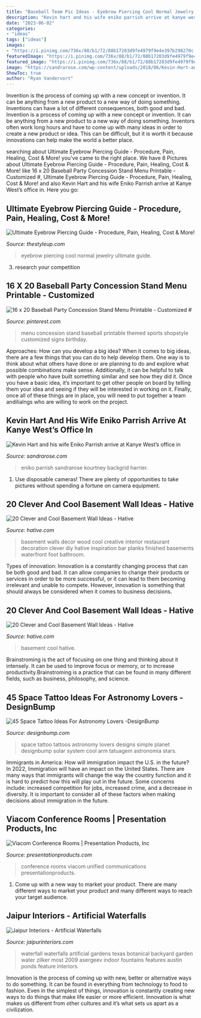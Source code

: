 ```yaml
---
title: "Baseball Team Pic Ideas - Eyebrow Piercing Cool Normal Jewelry Ultimate Guide"
description: "Kevin hart and his wife eniko parrish arrive at kanye west’s office in"
date: "2023-06-02"
categories:
- "ideas"
tags: ["ideas"]
images:
- "https://i.pinimg.com/736x/88/b1/72/88b17203d9fe4979f9e4e397b298270c.jpg"
featuredImage: "https://i.pinimg.com/736x/88/b1/72/88b17203d9fe4979f9e4e397b298270c.jpg"
featured_image: "https://i.pinimg.com/736x/88/b1/72/88b17203d9fe4979f9e4e397b298270c.jpg"
image: "https://sandrarose.com/wp-content/uploads/2018/06/Kevin-Hart-and-wife-Eniko3.jpg"
ShowToc: true
author: "Ryan Vandervort"
---
```



Invention is the process of coming up with a new concept or invention. It can be anything from a new product to a new way of doing something. Inventions can have a lot of different consequences, both good and bad.
Invention is a process of coming up with a new concept or invention. It can be anything from a new product to a new way of doing something. Inventors often work long hours and have to come up with many ideas in order to create a new product or idea. This can be difficult, but it is worth it because innovations can help make the world a better place.

	

		
searching about Ultimate Eyebrow Piercing Guide - Procedure, Pain, Healing, Cost &amp; More! you've came to the right place. We have 8 Pictures about Ultimate Eyebrow Piercing Guide - Procedure, Pain, Healing, Cost &amp; More! like 16 x 20 Baseball Party Concession Stand Menu Printable - Customized #, Ultimate Eyebrow Piercing Guide - Procedure, Pain, Healing, Cost &amp; More! and also Kevin Hart and his wife Eniko Parrish arrive at Kanye West’s office in. Here you go:
		
    
## Ultimate Eyebrow Piercing Guide - Procedure, Pain, Healing, Cost &amp; More!

<img loading=lazy src="https://thestyleup.com/wp-content/uploads/2016/08/eyebrow-piercing-91.jpg" onerror="this.onerror=null;this.src='https://tse4.mm.bing.net/th?id=OIP.KuasaJYrAfJDIlybb-Rc0gHaJd&amp;pid=15.1';" alt="Ultimate Eyebrow Piercing Guide - Procedure, Pain, Healing, Cost &amp; More!">

_Source: thestyleup.com_

>eyebrow piercing cool normal jewelry ultimate guide. 

	

3. research your competition 

    
## 16 X 20 Baseball Party Concession Stand Menu Printable - Customized #

<img loading=lazy src="https://i.pinimg.com/736x/88/b1/72/88b17203d9fe4979f9e4e397b298270c.jpg" onerror="this.onerror=null;this.src='https://tse4.mm.bing.net/th?id=OIP.9IUaskxKfoQ6S1ET25ZOAAHaLG&amp;pid=15.1';" alt="16 x 20 Baseball Party Concession Stand Menu Printable - Customized #">

_Source: pinterest.com_

>menu concession stand baseball printable themed sports shopstyle customized signs birthday. 

	

Approaches: How can you develop a big idea?
When it comes to big ideas, there are a few things that you can do to help develop them. One way is to think about what others have done or are planning to do and explore what possible combinations make sense. Additionally, it can be helpful to talk with people who have built something similar and see how they did it. Once you have a basic idea, it’s important to get other people on board by telling them your idea and seeing if they will be interested in working on it. Finally, once all of these things are in place, you will need to put together a team andilialngs who are willing to work on the project.

    
## Kevin Hart And His Wife Eniko Parrish Arrive At Kanye West’s Office In

<img loading=lazy src="https://sandrarose.com/wp-content/uploads/2018/06/Kevin-Hart-and-wife-Eniko3.jpg" onerror="this.onerror=null;this.src='https://tse1.mm.bing.net/th?id=OIP.KrmkDQ5sylK6qxPANXaTNwHaLG&amp;pid=15.1';" alt="Kevin Hart and his wife Eniko Parrish arrive at Kanye West’s office in">

_Source: sandrarose.com_

>eniko parrish sandrarose kourtney backgrid harrier. 

	

1. Use disposable cameras! There are plenty of opportunities to take pictures without spending a fortune on camera equipment.

    
## 20 Clever And Cool Basement Wall Ideas - Hative

<img loading=lazy src="https://hative.com/wp-content/uploads/2014/05/basement-wall-ideas/10-basement-wall-decoration.jpg" onerror="this.onerror=null;this.src='https://tse1.mm.bing.net/th?id=OIP.sJo5qmOOdSfmNC45DUrk6QHaFj&amp;pid=15.1';" alt="20 Clever and Cool Basement Wall Ideas - Hative">

_Source: hative.com_

>basement walls decor wood cool creative interior restaurant decoration clever diy hative inspiration bar planks finished basements waterfront foot bathroom. 

	

Types of innovation:
Innovation is a constantly changing process that can be both good and bad. It can allow companies to change their products or services in order to be more successful, or it can lead to them becoming irrelevant and unable to compete. However, innovation is something that should always be considered when it comes to business decisions.

    
## 20 Clever And Cool Basement Wall Ideas - Hative

<img loading=lazy src="https://hative.com/wp-content/uploads/2014/05/basement-wall-ideas/14-cool-basement-wall.jpg" onerror="this.onerror=null;this.src='https://tse2.mm.bing.net/th?id=OIP.Zu_IihuqAV17VjEmXT2JCgHaJ4&amp;pid=15.1';" alt="20 Clever and Cool Basement Wall Ideas - Hative">

_Source: hative.com_

>basement cool hative. 

	

Brainstroming is the act of focusing on one thing and thinking about it intensely. It can be used to improve focus or memory, or to increase productivity.Brainstroming is a practice that can be found in many different fields, such as business, philosophy, and science.

    
## 45 Space Tattoo Ideas For Astronomy Lovers -DesignBump

<img loading=lazy src="http://designbump.com/wp-content/uploads/2014/12/space-star-tattoos-13.jpg" onerror="this.onerror=null;this.src='https://tse4.mm.bing.net/th?id=OIP.il5TJf9rjzD8QUTxFJzZ5AHaNJ&amp;pid=15.1';" alt="45 Space Tattoo Ideas For Astronomy Lovers -DesignBump">

_Source: designbump.com_

>space tattoo tattoos astronomy lovers designs simple planet designbump solar system cool arm tatuagem astronomia stars. 

	

Immigrants in America: How will immigration impact the U.S. in the future?
In 2022, Immigration will have an impact on the United States. There are many ways that immigrants will change the way the country function and it is hard to predict how this will play out in the future. Some concerns include: increased competition for jobs, increased crime, and a decrease in diversity. It is important to consider all of these factors when making decisions about immigration in the future.

    
## Viacom Conference Rooms | Presentation Products, Inc

<img loading=lazy src="https://www.presentationproducts.com/wp-content/uploads/2014/03/Small-Conference-Room-2.jpg" onerror="this.onerror=null;this.src='https://tse3.mm.bing.net/th?id=OIP.jdz5xyLhdnIy2gASdmgLlwHaE7&amp;pid=15.1';" alt="Viacom Conference Rooms | Presentation Products, Inc">

_Source: presentationproducts.com_

>conference rooms viacom unified communications presentationproducts. 

	

1. Come up with a new way to market your product. There are many different ways to market your product and many different ways to reach your target audience.

    
## Jaipur Interiors - Artificial Waterfalls

<img loading=lazy src="https://www.jaipurinteriors.com/product-gallery/Artificial-Waterfalls/10.jpg" onerror="this.onerror=null;this.src='https://tse4.mm.bing.net/th?id=OIP.aO2NJZtKKiAJWZb29i0TaAHaLI&amp;pid=15.1';" alt="Jaipur Interiors - Artificial Waterfalls">

_Source: jaipurinteriors.com_

>waterfall waterfalls artificial gardens texas botanical backyard garden water zilker most 2009 asergeev indoor fountains features austin ponds feature interiors. 

	

Innovation is the process of coming up with new, better or alternative ways to do something. It can be found in everything from technology to food to fashion. Even in the simplest of things, innovation is constantly creating new ways to do things that make life easier or more efficient. Innovation is what makes us different from other cultures and it’s what sets us apart as a civilization.

